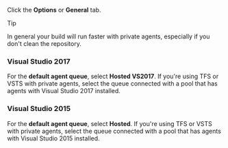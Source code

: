 Click the **Options** or **General** tab.

 > [!TIP]
 >
 > In general your build will run faster with private agents, especially if you don't clean the repository.

### Visual Studio 2017

For the **default agent queue**, select **Hosted VS2017**. If you're using TFS or VSTS with private agents, select the queue connected with a pool that has agents with Visual Studio 2017 installed.

### Visual Studio 2015

For the **default agent queue**, select **Hosted**. If you're using TFS or VSTS with private agents, select the queue connected with a pool that has agents with Visual Studio 2015 installed.
